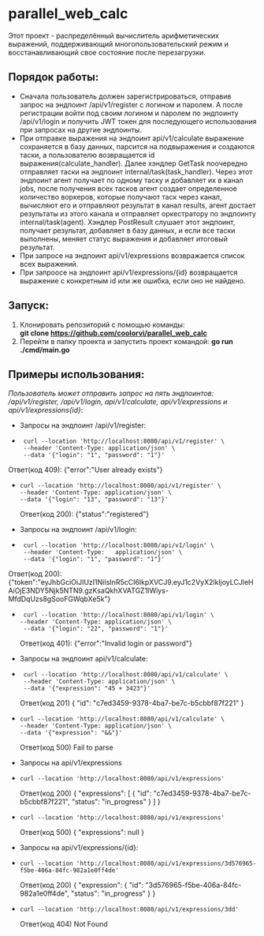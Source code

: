 # parallel_web_calc
Этот проект - распределённый вычислитель арифметических выражений, поддерживающий многопользовательский режим и восстанавливающий свое состояние после перезагрузки. 

## Порядок работы:
* Сначала пользователь должен зарегистрироваться, отправив запрос на эндпоинт /api/v1/register с логином и паролем. А после регистрации войти под своим логином и паролем по эндпоинту /api/v1/login и получить JWT токен для последующего использования при запросах на другие эндпоинты.
* При отправке выражения на эндпоинт api/v1/calculate выражение сохраняется в базу данных, парсится на подвыражения и создаются таски, а пользователю возвращается id выражения(calculate_handler). Далее хэндлер GetTask поочередно отправляет таски на эндпоинт internal/task(task_handler). Через этот эндпоинт агент получает по одному таску и добавляет их в канал jobs, после получения всех тасков агент создает определенное количество воркеров, которые получают таск через канал, вычисляют его и отправляют результат в канал results, агент достает результаты из этого канала и отправляет оркестратору по эндпоинту internal/task(agent). Хэндлер PostResult слушает этот эндпоинт, получает результат, добавляет в базу данных, и если все таски выполнены, меняет статус выражения и добавляет итоговый результат.
* При запросе на эндпоинт api/v1/expressions возвражается список всех выражений.
* При запроосе на эндпоинт api/v1/expressions/{id} возвращается выражение с конкретным id или же ошибка, если оно не найдено.

## Запуск:
1. Клонировать репозиторий с помощью команды:\
__git clone https://github.com/coolorvi/parallel_web_calc__
2. Перейти в папку проекта и запустить проект командой: __go run ./cmd/main.go__

## Примеры использования:
_Пользователь может отправить запрос на пять эндпоинтов: /api/v1/register, /api/v1/login, api/v1/calculate, api/v1/expressions и api/v1/expressions{id}_:
* Запросы на эндпоинт /api/v1/register:
 * ``` 
    curl --location 'http://localhost:8080/api/v1/register' \
    --header 'Content-Type: application/json' \
    --data '{"login": "1", "password": "1"}'
   ```
  Ответ(код 409): {"error":"User already exists"}
* ```
  curl --location 'http://localhost:8080/api/v1/register' \
  --header 'Content-Type: application/json' \
  --data '{"login": "13", "password": "13"}'
  ```
  Ответ(код 200): {"status":"registered"}

* Запросы на эндпоинт /api/v1/login:
 * ```
    curl --location 'http://localhost:8080/api/v1/login' \
    --header 'Content-Type:   application/json' \
    --data '{"login": "1", "password": "1"}'
    ```
  Ответ(код 200): {"token":"eyJhbGciOiJIUzI1NiIsInR5cCI6IkpXVCJ9.eyJ1c2VyX2lkIjoyLCJleHAiOjE3NDY5Njk5NTN9.gzKsaQkhXVATGZ1IWiys-MfdDqUzs8gSooFGWqbXe5k"}
 * ```
    curl --location 'http://localhost:8080/api/v1/login' \
   --header 'Content-Type: application/json' \
    --data '{"login": "22", "password": "1"}'
    ```
    Ответ(код 401): {"error":"Invalid login or password"}  

* Запросы на эндпоинт api/v1/calculate:
 * ```
    curl --location 'http://localhost:8080/api/v1/calculate' \
    --header 'Content-Type: application/json' \
    --data '{"expression": "45 + 3423"}'

   ```
   Ответ(код 201) {
    "id": "c7ed3459-9378-4ba7-be7c-b5cbbf87f221"
}
    
 *  ```
    curl --location 'http://localhost:8080/api/v1/calculate' \
    --header 'Content-Type: application/json' \
    --data '{"expression": "&&"}'
    ```

    Ответ(код 500) Fail to parse

* Запросы на api/v1/expressions
 * ```
   curl --location 'http://localhost:8080/api/v1/expressions'
   ```
   Ответ(код 200) {
    "expressions": [
        {
            "id": "c7ed3459-9378-4ba7-be7c-b5cbbf87f221",
            "status": "in_progress"
        }
    ]
  }

 * ```
   curl --location 'http://localhost:8080/api/v1/expressions'
   ```
   Ответ(код 500) {
    "expressions": null
  }   

* Запросы на api/v1/expressions/{id}:
 * ```
   curl --location 'http://localhost:8080/api/v1/expressions/3d576965-f5be-406a-84fc-982a1e0ff4de'
   ```
   Ответ(код 200) {
    "expression": {
        "id": "3d576965-f5be-406a-84fc-982a1e0ff4de",
        "status": "in_progress"
    }
    }
 * ```
   curl --location 'http://localhost:8080/api/v1/expressions/3dd'
   ```
   Ответ(код 404) Not Found
     
